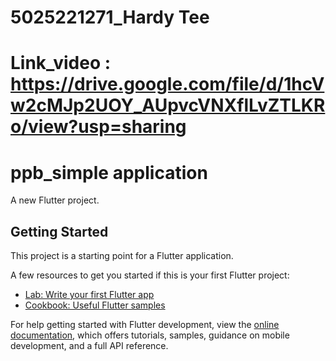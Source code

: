 # 5025221271_Hardy Tee
# Link_video : https://drive.google.com/file/d/1hcVw2cMJp2UOY_AUpvcVNXflLvZTLKRo/view?usp=sharing

# ppb_simple application

A new Flutter project.

## Getting Started

This project is a starting point for a Flutter application.

A few resources to get you started if this is your first Flutter project:

- [Lab: Write your first Flutter app](https://docs.flutter.dev/get-started/codelab)
- [Cookbook: Useful Flutter samples](https://docs.flutter.dev/cookbook)

For help getting started with Flutter development, view the
[online documentation](https://docs.flutter.dev/), which offers tutorials,
samples, guidance on mobile development, and a full API reference.
